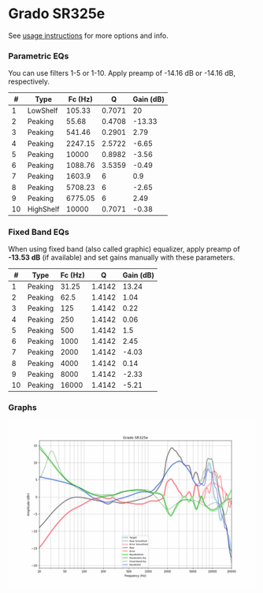 # Grado SR325e
See [usage instructions](https://github.com/jaakkopasanen/AutoEq#usage) for more options and info.

### Parametric EQs
You can use filters 1-5 or 1-10. Apply preamp of -14.16 dB or -14.16 dB, respectively.

|   # | Type      |   Fc (Hz) |      Q |   Gain (dB) |
|-----|-----------|-----------|--------|-------------|
|   1 | LowShelf  |    105.33 | 0.7071 |       20    |
|   2 | Peaking   |     55.68 | 0.4708 |      -13.33 |
|   3 | Peaking   |    541.46 | 0.2901 |        2.79 |
|   4 | Peaking   |   2247.15 | 2.5722 |       -6.65 |
|   5 | Peaking   |  10000    | 0.8982 |       -3.56 |
|   6 | Peaking   |   1088.76 | 3.5359 |       -0.49 |
|   7 | Peaking   |   1603.9  | 6      |        0.9  |
|   8 | Peaking   |   5708.23 | 6      |       -2.65 |
|   9 | Peaking   |   6775.05 | 6      |        2.49 |
|  10 | HighShelf |  10000    | 0.7071 |       -0.38 |

### Fixed Band EQs
When using fixed band (also called graphic) equalizer, apply preamp of **-13.53 dB** (if available) and set gains manually with these parameters.

|   # | Type    |   Fc (Hz) |      Q |   Gain (dB) |
|-----|---------|-----------|--------|-------------|
|   1 | Peaking |     31.25 | 1.4142 |       13.24 |
|   2 | Peaking |     62.5  | 1.4142 |        1.04 |
|   3 | Peaking |    125    | 1.4142 |        0.22 |
|   4 | Peaking |    250    | 1.4142 |        0.06 |
|   5 | Peaking |    500    | 1.4142 |        1.5  |
|   6 | Peaking |   1000    | 1.4142 |        2.45 |
|   7 | Peaking |   2000    | 1.4142 |       -4.03 |
|   8 | Peaking |   4000    | 1.4142 |        0.14 |
|   9 | Peaking |   8000    | 1.4142 |       -2.33 |
|  10 | Peaking |  16000    | 1.4142 |       -5.21 |

### Graphs
![](./Grado%20SR325e.png)
